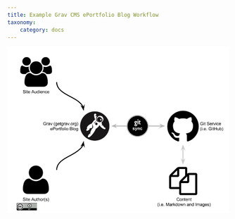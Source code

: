 ```yaml
---
title: Example Grav CMS ePortfolio Blog Workflow
taxonomy:
    category: docs
---
```


![Grav CMS ePortfolio Blog Workflow](eportfolio-blog-with-git-sync-workflow.png)
